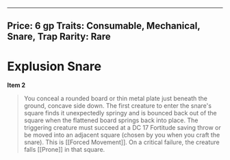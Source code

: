 
---
Price: 6 gp
Traits: Consumable, Mechanical, Snare, Trap
Rarity: Rare
---

# Explusion Snare

**Item 2**

> You conceal a rounded board or thin metal plate just beneath the ground, concave side down. The first creature to enter the snare's square finds it unexpectedly springy and is bounced back out of the square when the flattened board springs back into place. The triggering creature must succeed at a DC 17 Fortitude saving throw or be moved into an adjacent square (chosen by you when you craft the snare). This is [[Forced Movement]]. On a critical failure, the creature falls [[Prone]] in that square.
